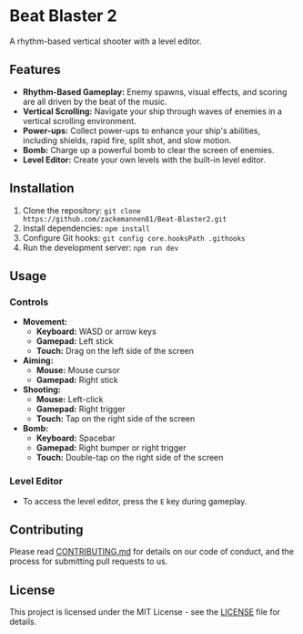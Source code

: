 # Beat Blaster 2

A rhythm-based vertical shooter with a level editor.

## Features

- **Rhythm-Based Gameplay:** Enemy spawns, visual effects, and scoring are all driven by the beat of the music.
- **Vertical Scrolling:** Navigate your ship through waves of enemies in a vertical scrolling environment.
- **Power-ups:** Collect power-ups to enhance your ship's abilities, including shields, rapid fire, split shot, and slow motion.
- **Bomb:** Charge up a powerful bomb to clear the screen of enemies.
- **Level Editor:** Create your own levels with the built-in level editor.

## Installation

1. Clone the repository: `git clone https://github.com/zackemannen81/Beat-Blaster2.git`
2. Install dependencies: `npm install`
3. Configure Git hooks: `git config core.hooksPath .githooks`
4. Run the development server: `npm run dev`

## Usage

### Controls

- **Movement:**
    - **Keyboard:** WASD or arrow keys
    - **Gamepad:** Left stick
    - **Touch:** Drag on the left side of the screen
- **Aiming:**
    - **Mouse:** Mouse cursor
    - **Gamepad:** Right stick
- **Shooting:**
    - **Mouse:** Left-click
    - **Gamepad:** Right trigger
    - **Touch:** Tap on the right side of the screen
- **Bomb:**
    - **Keyboard:** Spacebar
    - **Gamepad:** Right bumper or right trigger
    - **Touch:** Double-tap on the right side of the screen

### Level Editor

- To access the level editor, press the `E` key during gameplay.

## Contributing

Please read [CONTRIBUTING.md](CONTRIBUTING.md) for details on our code of conduct, and the process for submitting pull requests to us.

## License

This project is licensed under the MIT License - see the [LICENSE](LICENSE) file for details.